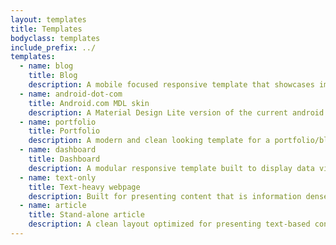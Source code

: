 ```yaml
---
layout: templates
title: Templates
bodyclass: templates
include_prefix: ../
templates:
  - name: blog
    title: Blog
    description: A mobile focused responsive template that showcases image or text based blog entries, a subscription CTA, search & share links, and an expanded article page with comments, counters and bookmarking capabilities built-in.
  - name: android-dot-com
    title: Android.com MDL skin
    description: A Material Design Lite version of the current android.com site, using the same content with a horizontal navigation, feature carousel and long form scrolling sub pages.
  - name: portfolio
    title: Portfolio
    description: A modern and clean looking template for a portfolio/blog build with Material Design Lite. Included are a top nav bar that comes with the waterfall header component, cards to display different types of content and a footer.
  - name: dashboard
    title: Dashboard
    description: A modular responsive template built to display data visualizations and information with a clear vertical nav, user profile, search and dedicated space for updates and filters.
  - name: text-only
    title: Text-heavy webpage
    description: Built for presenting content that is information dense, easily updatable, and optimized for legibility, this template has a sticky horizontal top nav on mobile, feature callouts, cards and a site map footer with a deep-linked table of contents.
  - name: article
    title: Stand-alone article
    description: A clean layout optimized for presenting text-based content with a breadcrumb nav, search, clear headers and a footer that utilizes a card-like structure to showcase the content.
---
```

